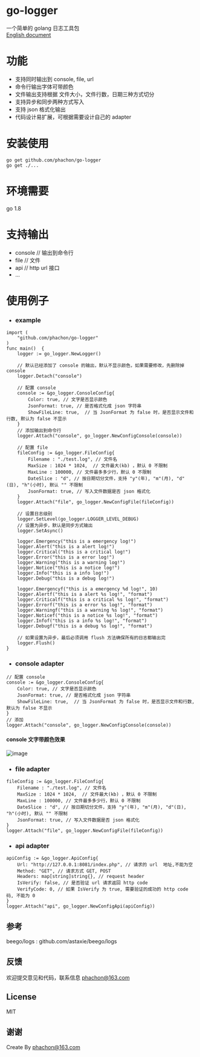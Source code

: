 # go-logger
一个简单的 golang 日志工具包  
[English document](/README_EN.md)  

# 功能
- 支持同时输出到 console, file, url 
- 命令行输出字体可带颜色
- 文件输出支持根据 文件大小，文件行数，日期三种方式切分
- 支持异步和同步两种方式写入
- 支持 json 格式化输出
- 代码设计易扩展，可根据需要设计自己的 adapter

# 安装使用

```
go get github.com/phachon/go-logger
go get ./...
```
# 环境需要
go 1.8

# 支持输出
- console  // 输出到命令行
- file     // 文件
- api      // http url 接口
- ...


# 使用例子

- ### example

```
import (
    "github.com/phachon/go-logger"
)
func main()  {
    logger := go_logger.NewLogger()
    
    // 默认已经添加了 console 的输出，默认不显示颜色，如果需要修改，先删除掉 console
    logger.Detach("console")
    
    // 配置 console
    console := &go_logger.ConsoleConfig{
        Color: true, // 文字是否显示颜色 
        JsonFormat: true, // 是否格式化成 json 字符串
        ShowFileLine: true,  // 当 JsonFormat 为 false 时，是否显示文件和行数, 默认为 false 不显示
    }
    // 添加输出到命令行
    logger.Attach("console", go_logger.NewConfigConsole(console))
    
    // 配置 file
    fileConfig := &go_logger.FileConfig{
        Filename : "./test.log", // 文件名
        MaxSize : 1024 * 1024,  // 文件最大(kb) ，默认 0 不限制
        MaxLine : 100000, // 文件最多多少行，默认 0 不限制
        DateSlice : "d", // 按日期切分文件，支持 "y"(年), "m"(月), "d"(日), "h"(小时), 默认 "" 不限制
        JsonFormat: true, // 写入文件数据是否 json 格式化
    }
    logger.Attach("file", go_logger.NewConfigFile(fileConfig))
    
    // 设置日志级别
    logger.SetLevel(go_logger.LOGGER_LEVEL_DEBUG)
    // 设置为异步，默认是同步方式输出
    logger.SetAsync()

    logger.Emergency("this is a emergency log!")
    logger.Alert("this is a alert log!")
    logger.Critical("this is a critical log!")
    logger.Error("this is a error log!")
    logger.Warning("this is a warning log!")
    logger.Notice("this is a notice log!")
    logger.Info("this is a info log!")
    logger.Debug("this is a debug log!")

    logger.Emergencyf("this is a emergency %d log!", 10)
    logger.Alertf("this is a alert %s log!", "format")
    logger.Criticalf("this is a critical %s log!", "format")
    logger.Errorf("this is a error %s log!", "format")
    logger.Warningf("this is a warning %s log!", "format")
    logger.Noticef("this is a notice %s log!", "format")
    logger.Infof("this is a info %s log!", "format")
    logger.Debugf("this is a debug %s log!", "format")

    // 如果设置为异步，最后必须调用 flush 方法确保所有的日志都输出完
    logger.Flush()
}
```
- ### console adapter
```
// 配置 console
console := &go_logger.ConsoleConfig{
    Color: true, // 文字是否显示颜色 
    JsonFormat: true, // 是否格式化成 json 字符串
    ShowFileLine: true,  // 当 JsonFormat 为 false 时，是否显示文件和行数, 默认为 false 不显示
}
// 添加
logger.Attach("console", go_logger.NewConfigConsole(console))
```
#### console 文字带颜色效果
![image](https://github.com/phachon/go-logger/blob/master/_example/images/console.png)

- ### file adapter

```
fileConfig := &go_logger.FileConfig{
    Filename : "./test.log", // 文件名
    MaxSize : 1024 * 1024,  // 文件最大(kb) ，默认 0 不限制
    MaxLine : 100000, // 文件最多多少行，默认 0 不限制
    DateSlice : "d", // 按日期切分文件，支持 "y"(年), "m"(月), "d"(日), "h"(小时), 默认 "" 不限制
    JsonFormat: true, // 写入文件数据是否 json 格式化
}
logger.Attach("file", go_logger.NewConfigFile(fileConfig))
```

- ### api adapter

```
apiConfig := &go_logger.ApiConfig{
    Url: "http://127.0.0.1:8081/index.php", // 请求的 url  地址,不能为空
    Method: "GET", // 请求方式 GET, POST
    Headers: map[string]string{}, // request header
    IsVerify: false, // 是否验证 url 请求返回 http code
    VerifyCode: 0, // 如果 IsVerify 为 true, 需要验证的成功的 http code 码, 不能为 0
}
logger.Attach("api", go_logger.NewConfigApi(apiConfig))
```

## 参考
beego/logs : github.com/astaxie/beego/logs

## 反馈

欢迎提交意见和代码，联系信息 phachon@163.com

## License

MIT

谢谢
---
Create By phachon@163.com
